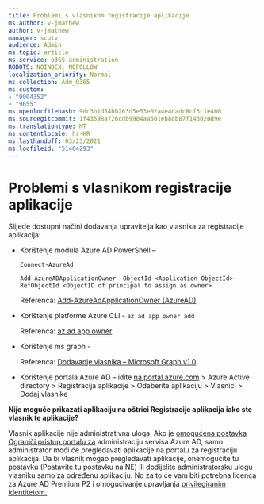 ```yaml
---
title: Problemi s vlasnikom registracije aplikacije
ms.author: v-jmathew
author: v-jmathew
manager: scotv
audience: Admin
ms.topic: article
ms.service: o365-administration
ROBOTS: NOINDEX, NOFOLLOW
localization_priority: Normal
ms.collection: Adm_O365
ms.custom:
- "9004352"
- "9655"
ms.openlocfilehash: 9dc3b1d54bb263d5e53e02a4e4dadc8cf3c1e400
ms.sourcegitcommit: 1f43598a726cdb9904aa501eb8db87f143020d9e
ms.translationtype: MT
ms.contentlocale: hr-HR
ms.lasthandoff: 03/23/2021
ms.locfileid: "51404293"
---
```

# <a name="app-registration-owner-issues"></a>Problemi s vlasnikom registracije aplikacije

Slijede dostupni načini dodavanja upravitelja kao vlasnika za registracije aplikacija:

- Korištenje modula Azure AD PowerShell –

    `Connect-AzureAd`

    `Add-AzureADApplicationOwner -ObjectId <Application ObjectId>-RefObjectId <ObjectID of principal to assign as owner>`

    Referenca: [Add-AzureAdApplicationOwner (AzureAD)](https://docs.microsoft.com/powershell/module/azuread/add-azureadapplicationowner)
- Korištenje platforme Azure CLI - `az ad app owner add`

    Referenca: [az ad app owner](https://docs.microsoft.com/cli/azure/ad/app/owner)
- Korištenje ms graph -

    Referenca: [Dodavanje vlasnika – Microsoft Graph v1.0](https://docs.microsoft.com/graph/api/application-post-owners)
- Korištenje portala Azure AD – idite [na portal.azure.com](https://portal.azure.com/) > Azure Active directory > Registracija aplikacije > Odaberite aplikaciju > Vlasnici > Dodaj vlasnike

**Nije moguće prikazati aplikaciju na oštrici Registracije aplikacija iako ste vlasnik te aplikacije?**

Vlasnik aplikacije nije administrativna uloga. Ako je [omogućena postavka Ograniči pristup portalu za](https://docs.microsoft.com/azure/active-directory/fundamentals/users-default-permissions) administraciju servisa Azure AD, samo administrator moći će pregledavati aplikacije na portalu za registraciju aplikacija. Da bi vlasnik mogao pregledavati aplikacije, onemogućite tu postavku (Postavite tu postavku na NE) ili dodijelite administratorsku ulogu vlasniku samo za određenu aplikaciju. No za to će vam biti potrebna licenca za Azure AD Premium P2 i omogućivanje upravljanja [privilegiranim identitetom.](https://docs.microsoft.com/azure/active-directory/privileged-identity-management/pim-configure)
